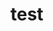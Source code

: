# test   
     
      
           
          
               
                 
         
          
    
          
   
    
    
